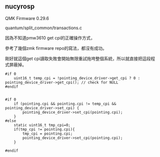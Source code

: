 ## nucyrosp

QMK Firmware 0.29.6

quantum/split_common/transactions.c

因為不知道pmw3610 get cpi的正確操作方式，

參考了幾個zmk firmware repo的寫法，都沒有成功。

剛好就這個get cpi讀取失敗會開始無限重試拖垮整個系統，所以就直接把這段程式屏蔽掉。

```
#if 0
    uint16_t temp_cpi = !pointing_device_driver->get_cpi ? 0 : pointing_device_driver->get_cpi(); // check for NULL
#endif
   

#if 0
    if (pointing.cpi && pointing.cpi != temp_cpi && pointing_device_driver->set_cpi) {
        pointing_device_driver->set_cpi(pointing.cpi);
    }
#else
    static uint16_t tmp_cpi=0;
    if(tmp_cpi != pointing.cpi){
        tmp_cpi = pointing.cpi;
        pointing_device_driver->set_cpi(pointing.cpi);
    }

#endif
```

